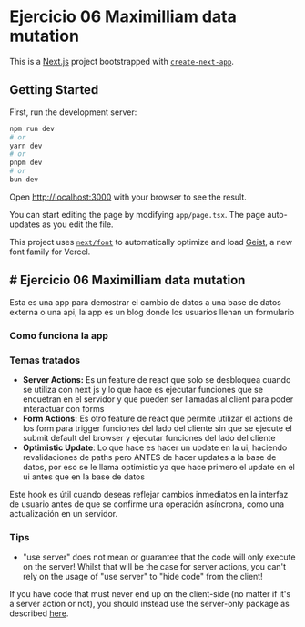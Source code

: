 # Ejercicio 06 Maximilliam data mutation

This is a [Next.js](https://nextjs.org) project bootstrapped with [`create-next-app`](https://nextjs.org/docs/app/api-reference/cli/create-next-app).

## Getting Started

First, run the development server:

```bash
npm run dev
# or
yarn dev
# or
pnpm dev
# or
bun dev
```

Open [http://localhost:3000](http://localhost:3000) with your browser to see the result.

You can start editing the page by modifying `app/page.tsx`. The page auto-updates as you edit the file.

This project uses [`next/font`](https://nextjs.org/docs/app/building-your-application/optimizing/fonts) to automatically optimize and load [Geist](https://vercel.com/font), a new font family for Vercel.

## # Ejercicio 06 Maximilliam data mutation

Esta es una app para demostrar el cambio de datos a una base de datos externa o una api, la app es un blog donde los usuarios llenan un formulario

### Como funciona la app

### Temas tratados

- **Server Actions:** Es un feature de react que solo se desbloquea cuando se utiliza con next js y lo que hace es ejecutar funciones que se encuetran en el servidor y que pueden ser llamadas al client para poder interactuar con forms
- **Form Actions:** Es otro feature de react que permite utilizar el actions de los form para trigger funciones del lado del cliente sin que se ejecute el submit default del browser y ejecutar funciones del lado del cliente
- **Optimistic Update**: Lo que hace es hacer un update en la ui, haciendo revalidaciones de paths pero ANTES de hacer updates a la base de datos, por eso se le llama optimistic ya que hace primero el update en el ui antes que en la base de datos

 Este hook es útil cuando deseas reflejar cambios inmediatos en la interfaz de usuario antes de que se confirme una operación asíncrona, como una actualización en un servidor.

### Tips

- "use server" does not mean or guarantee that the code will only execute on the server! Whilst that will be the case for server actions, you can't rely on the usage of "use server" to "hide code" from the client!

If you have code that must never end up on the client-side (no matter if it's a server action or not), you should instead use the server-only package as described [here](https://nextjs.org/docs/app/building-your-application/rendering/composition-patterns#keeping-server-only-code-out-of-the-client-environment).
